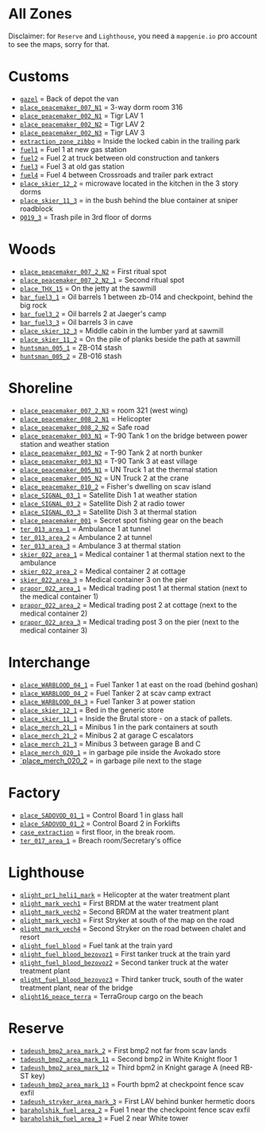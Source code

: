 # All Zones

Disclaimer: for `Reserve` and `Lighthouse`, you need a `mapgenie.io` pro account to see the maps, sorry for that.

# Customs
- [`gazel`](https://mapgenie.io/tarkov/maps/customs?locationIds=37428) = Back of depot the van
- [`place_peacemaker_007_N1`](https://mapgenie.io/tarkov/maps/customs?locationIds=37425) = 3-way dorm room 316
- [`place_peacemaker_002_N1`](https://mapgenie.io/tarkov/maps/customs?locationIds=29990) = Tigr LAV 1
- [`place_peacemaker_002_N2`](https://mapgenie.io/tarkov/maps/customs?locationIds=30074) = Tigr LAV 2
- [`place_peacemaker_002_N3`](https://mapgenie.io/tarkov/maps/customs?locationIds=30075) = Tigr LAV 3
- [`extraction_zone_zibbo`](https://mapgenie.io/tarkov/maps/customs?locationIds=50463) = Inside the locked cabin in the trailing park
- [`fuel1`](https://mapgenie.io/tarkov/maps/customs?locationIds=30430) = Fuel 1 at new gas station
- [`fuel2`](https://mapgenie.io/tarkov/maps/customs?locationIds=30429) = Fuel 2 at truck between old construction and tankers
- [`fuel3`](https://mapgenie.io/tarkov/maps/customs?locationIds=30431) = Fuel 3 at old gas station
- [`fuel4`](https://mapgenie.io/tarkov/maps/customs?locationIds=30428) = Fuel 4 between Crossroads and trailer park extract
- [`place_skier_12_2`](https://mapgenie.io/tarkov/maps/customs?locationIds=41244) = microwave located in the kitchen in the 3 story dorms
- [`place_skier_11_3`](https://mapgenie.io/tarkov/maps/customs?locationIds=45867) = in the bush behind the blue container at sniper roadblock
- [`Q019_3`](https://mapgenie.io/tarkov/maps/customs?locationIds=50462) = Trash pile in 3rd floor of dorms

# Woods
- [`place_peacemaker_007_2_N2`](https://mapgenie.io/tarkov/maps/woods?locationIds=37426) = First ritual spot
- [`place_peacemaker_007_2_N2_1`](https://mapgenie.io/tarkov/maps/woods?locationIds=65212) = Second ritual spot
- [`place_THX_15`](https://mapgenie.io/tarkov/maps/woods?locationIds=45980) = On the jetty at the sawmill
- [`bar_fuel3_1`](https://mapgenie.io/tarkov/maps/woods?locationIds=35275) = Oil barrels 1 between zb-014 and checkpoint, behind the big rock
- [`bar_fuel3_2`](https://mapgenie.io/tarkov/maps/woods?locationIds=35277) = Oil barrels 2 at Jaeger's camp
- [`bar_fuel3_3`](https://mapgenie.io/tarkov/maps/woods?locationIds=35276) = Oil barrels 3 in cave
- [`place_skier_12_3`](https://mapgenie.io/tarkov/maps/woods?locationIds=41245) = Middle cabin in the lumber yard at sawmill
- [`place_skier_11_2`](https://mapgenie.io/tarkov/maps/woods?locationIds=36939) = On the pile of planks beside the path at sawmill
- [`huntsman_005_1`](https://mapgenie.io/tarkov/maps/woods?locationIds=86413) = ZB-014 stash
- [`huntsman_005_2`](https://mapgenie.io/tarkov/maps/woods?locationIds=86414) = ZB-016 stash

# Shoreline
- [`place_peacemaker_007_2_N3`](https://mapgenie.io/tarkov/maps/shoreline?locationIds=28154) = room 321 (west wing)
- [`place_peacemaker_008_2_N1`](https://mapgenie.io/tarkov/maps/shoreline?locationIds=26375) = Helicopter
- [`place_peacemaker_008_2_N2`](https://mapgenie.io/tarkov/maps/shoreline?locationIds=26387) = Safe road
- [`place_peacemaker_003_N1`](https://mapgenie.io/tarkov/maps/shoreline?locationIds=27839) = T-90 Tank 1 on the bridge between power station and weather station
- [`place_peacemaker_003_N2`](https://mapgenie.io/tarkov/maps/shoreline?locationIds=27936) = T-90 Tank 2 at north bunker
- [`place_peacemaker_003_N3`](https://mapgenie.io/tarkov/maps/shoreline?locationIds=27937) = T-90 Tank 3 at east village
- [`place_peacemaker_005_N1`](https://mapgenie.io/tarkov/maps/shoreline?locationIds=26361) = UN Truck 1 at the thermal station
- [`place_peacemaker_005_N2`](https://mapgenie.io/tarkov/maps/shoreline?locationIds=27814) = UN Truck 2 at the crane
- [`place_peacemaker_010_2`](https://mapgenie.io/tarkov/maps/shoreline?locationIds=26344) = Fisher's dwelling on scav island
- [`place_SIGNAL_03_1`](https://mapgenie.io/tarkov/maps/shoreline?locationIds=27836) = Satellite Dish 1 at weather station
- [`place_SIGNAL_03_2`](https://mapgenie.io/tarkov/maps/shoreline?locationIds=27825) = Satellite Dish 2 at radio tower
- [`place_SIGNAL_03_3`](https://mapgenie.io/tarkov/maps/shoreline?locationIds=28162) = Satellite Dish 3 at thermal station
- [`place_peacemaker_001`](https://mapgenie.io/tarkov/maps/shoreline?locationIds=26330) = Secret spot fishing gear on the beach
- [`ter_013_area_1`](https://mapgenie.io/tarkov/maps/shoreline?locationIds=35948) = Ambulance 1 at tunnel
- [`ter_013_area_2`](https://mapgenie.io/tarkov/maps/shoreline?locationIds=35949) =  Ambulance 2 at tunnel
- [`ter_013_area_3`](https://mapgenie.io/tarkov/maps/shoreline?locationIds=26373) = Ambulance 3 at thermal station
- [`skier_022_area_1`](https://mapgenie.io/tarkov/maps/shoreline?locationIds=72338) = Medical container 1 at thermal station next to the ambulance
- [`skier_022_area_2`](https://mapgenie.io/tarkov/maps/shoreline?locationIds=72339) = Medical container 2 at cottage
- [`skier_022_area_3`](https://mapgenie.io/tarkov/maps/shoreline?locationIds=72340) = Medical container 3 on the pier
- [`prapor_022_area_1`](https://mapgenie.io/tarkov/maps/shoreline?locationIds=41574) = Medical trading post 1 at thermal station (next to the medical container 1)
- [`prapor_022_area_2`](https://mapgenie.io/tarkov/maps/shoreline?locationIds=41575) = Medical trading post 2 at cottage (next to the medical container 2)
- [`prapor_022_area_3`](https://mapgenie.io/tarkov/maps/shoreline?locationIds=41576) = Medical trading post 3 on the pier (next to the medical container 3)

# Interchange
- [`place_WARBLOOD_04_1`](https://mapgenie.io/tarkov/maps/interchange?locationIds=28351) = Fuel Tanker 1 at east on the road (behind goshan)
- [`place_WARBLOOD_04_2`](https://mapgenie.io/tarkov/maps/interchange?locationIds=28412) = Fuel Tanker 2 at scav camp extract
- [`place_WARBLOOD_04_3`](https://mapgenie.io/tarkov/maps/interchange?locationIds=28411) = Fuel Tanker 3 at power station
- [`place_skier_12_1`](https://mapgenie.io/tarkov/maps/interchange?locationIds=41243) = Bed in the generic store
- [`place_skier_11_1`](https://mapgenie.io/tarkov/maps/interchange?locationIds=35259) = Inside the Brutal store - on a stack of pallets.
- [`place_merch_21_1`](https://mapgenie.io/tarkov/maps/interchange?locationIds=28385) = Minibus 1 in the park containers at south
- [`place_merch_21_2`](https://mapgenie.io/tarkov/maps/interchange?locationIds=28771) = Minibus 2 at garage C escalators
- [`place_merch_21_3`](https://mapgenie.io/tarkov/maps/interchange?locationIds=28772) = Minibus 3 between garage B and C
- [`place_merch_020_1`](https://mapgenie.io/tarkov/maps/interchange?locationIds=37022) = in garbage pile inside the Avokado store
- [`place_merch_020_2](https://mapgenie.io/tarkov/maps/interchange?locationIds=37040) = in garbage pile next to the stage

# Factory
- [`place_SADOVOD_01_1`](https://mapgenie.io/tarkov/maps/factory?locationIds=33740) = Control Board 1 in glass hall
- [`place_SADOVOD_01_2`](https://mapgenie.io/tarkov/maps/factory?locationIds=33741) = Control Board 2 in Forklifts
- [`case_extraction`](https://mapgenie.io/tarkov/maps/factory?locationIds=41543) = first floor, in the break room.
- [`ter_017_area_1`](https://mapgenie.io/tarkov/maps/factory?locationIds=118057) = Breach room/Secretary's office

# Lighthouse
- [`qlight_pr1_heli1_mark`](https://mapgenie.io/tarkov/maps/lighthouse?locationIds=153638) = Helicopter at the water treatment plant
- [`qlight_mark_vech1`](https://mapgenie.io/tarkov/maps/lighthouse?locationIds=153647) = First BRDM at the water treatment plant
- [`qlight_mark_vech2`](https://mapgenie.io/tarkov/maps/lighthouse?locationIds=153646) = Second BRDM at the water treatment plant
- [`qlight_mark_vech3`](https://mapgenie.io/tarkov/maps/lighthouse?locationIds=153305) = First Stryker at south of the map on the road
- [`qlight_mark_vech4`](https://mapgenie.io/tarkov/maps/lighthouse?locationIds=153304) = Second Stryker on the road between chalet and resort
- [`qlight_fuel_blood`](https://mapgenie.io/tarkov/maps/lighthouse?locationIds=153312) = Fuel tank at the train yard
- [`qlight_fuel_blood_bezovoz1`](https://mapgenie.io/tarkov/maps/lighthouse?locationIds=153309) = First tanker truck at the train yard
- [`qlight_fuel_blood_bezovoz2`](https://mapgenie.io/tarkov/maps/lighthouse?locationIds=153310) = Second tanker truck at the water treatment plant
- [`qlight_fuel_blood_bezovoz3`](https://mapgenie.io/tarkov/maps/lighthouse?locationIds=153311) = Third tanker truck, south of the water treatment plant, near of the bridge
- [`qlight16_peace_terra`](https://mapgenie.io/tarkov/maps/lighthouse?locationIds=153644) = TerraGroup cargo on the beach

# Reserve
- [`tadeush_bmp2_area_mark_2`](https://mapgenie.io/tarkov/maps/reserve?locationIds=89745) = First bmp2 not far from scav lands
- [`tadeush_bmp2_area_mark_11`](https://mapgenie.io/tarkov/maps/reserve?locationIds=89742) = Second bmp2 in White Knight floor 1
- [`tadeush_bmp2_area_mark_12`](https://mapgenie.io/tarkov/maps/reserve?locationIds=89741) = Third bpm2 in Knight garage A (need RB-ST key)
- [`tadeush_bmp2_area_mark_13`](https://mapgenie.io/tarkov/maps/reserve?locationIds=89744) = Fourth bpm2 at checkpoint fence scav exfil
- [`tadeush_stryker_area_mark_3`](https://mapgenie.io/tarkov/maps/reserve?locationIds=89746) = First LAV behind bunker hermetic doors
- [`baraholshik_fuel_area_2`](https://mapgenie.io/tarkov/maps/reserve?locationIds=85957) = Fuel 1 near the checkpoint fence scav exfil
- [`baraholshik_fuel_area_3`](https://mapgenie.io/tarkov/maps/reserve?locationIds=85958) = Fuel 2 near White tower